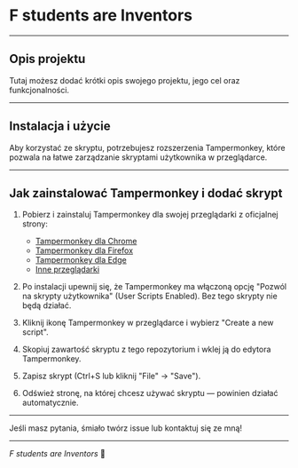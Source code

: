 # F students are Inventors

---

## Opis projektu

Tutaj możesz dodać krótki opis swojego projektu, jego cel oraz funkcjonalności.

---

## Instalacja i użycie

Aby korzystać ze skryptu, potrzebujesz rozszerzenia Tampermonkey, które pozwala na łatwe zarządzanie skryptami użytkownika w przeglądarce.

---

## Jak zainstalować Tampermonkey i dodać skrypt

1. Pobierz i zainstaluj Tampermonkey dla swojej przeglądarki z oficjalnej strony:
   - [Tampermonkey dla Chrome](https://tampermonkey.net/?ext=dhdg&browser=chrome)
   - [Tampermonkey dla Firefox](https://tampermonkey.net/?ext=dhdg&browser=firefox)
   - [Tampermonkey dla Edge](https://tampermonkey.net/?ext=dhdg&browser=edge)
   - [Inne przeglądarki](https://tampermonkey.net/)

2. Po instalacji upewnij się, że Tampermonkey ma włączoną opcję "Pozwól na skrypty użytkownika" (User Scripts Enabled). Bez tego skrypty nie będą działać.

3. Kliknij ikonę Tampermonkey w przeglądarce i wybierz "Create a new script".

4. Skopiuj zawartość skryptu z tego repozytorium i wklej ją do edytora Tampermonkey.

5. Zapisz skrypt (Ctrl+S lub kliknij "File" → "Save").

6. Odśwież stronę, na której chcesz używać skryptu — powinien działać automatycznie.

---

Jeśli masz pytania, śmiało twórz issue lub kontaktuj się ze mną!

---

*F students are Inventors* 🚀
